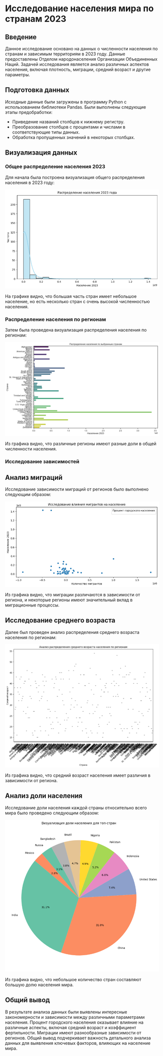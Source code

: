 # Исследование населения мира по странам 2023

## Введение

Данное исследование основано на данных о численности населения по странам и зависимым территориям в 2023 году. Данные предоставлены Отделом народонаселения Организации Объединенных Наций. Задачей исследования является анализ различных аспектов населения, включая плотность, миграции, средний возраст и другие параметры.

## Подготовка данных

Исходные данные были загружены в программу Python с использованием библиотеки Pandas. Были выполнены следующие этапы предобработки:
- Приведение названий столбцов к нижнему регистру.
- Преобразование столбцов с процентами и числами в соответствующие типы данных.
- Обработка пропущенных значений в некоторых столбцах.

## Визуализация данных

### Общее распределение населения 2023

Для начала была построена визуализация общего распределения населения в 2023 году:

![Общее распределение населения 2023](https://github.com/mepashka/WorldPopulation2023/blob/main/Визуализация%20общего%20распределения%20населения%202023%20года.png)

На графике видно, что большая часть стран имеет небольшое население, но есть несколько стран с очень высокой численностью населения.

### Распределение населения по регионам

Затем была проведена визуализация распределения населения по регионам:

![Распределение населения по регионам](https://github.com/mepashka/WorldPopulation2023/blob/72fbc3c4ef5423c2fde48e63b383d8e0f325caa5/%D0%A0%D0%B0%D1%81%D0%BF%D1%80%D0%B5%D0%B4%D0%B5%D0%BB%D0%B5%D0%BD%D0%B8%D0%B5%20%D0%BD%D0%B0%D1%81%D0%B5%D0%BB%D0%B5%D0%BD%D0%B8%D1%8F%20%D0%BF%D0%BE%20%D1%80%D0%B5%D0%B3%D0%B8%D0%BE%D0%BD%D0%B0%D0%BC.png)

Из графика видно, что различные регионы имеют разные доли в общей численности населения.

### Исследование зависимостей

## Анализ миграций

Исследование зависимости миграций от регионов было выполнено следующим образом:

![Анализ миграций по регионам](https://github.com/mepashka/WorldPopulation2023/blob/main/Анализ%20миграций%20по%20регионам.png)

Из графика видно, что миграции различаются в зависимости от региона, и некоторые регионы имеют значительный вклад в миграционные процессы.

## Исследование среднего возраста

Далее был проведен анализ распределения среднего возраста населения по регионам:

![Анализ среднего возраста по регионам](https://github.com/mepashka/WorldPopulation2023/blob/0c8d12643634719a0f2d21c88bb6ce9772a16b68/%D0%90%D0%BD%D0%B0%D0%BB%D0%B8%D0%B7%20%D1%81%D1%80%D0%B5%D0%B4%D0%BD%D0%B5%D0%B3%D0%BE%20%D0%B2%D0%BE%D0%B7%D1%80%D0%B0%D1%81%D1%82%D0%B0%20%D0%BF%D0%BE%20%D1%80%D0%B5%D0%B3%D0%B8%D0%BE%D0%BD%D0%B0%D0%BC.png)

Из графика видно, что средний возраст населения имеет различия в зависимости от региона.

## Анализ доли населения

Исследование доли населения каждой страны относительно всего мира было проведено следующим образом:

![Анализ доли населения](https://github.com/mepashka/WorldPopulation2023/blob/0c8d12643634719a0f2d21c88bb6ce9772a16b68/%D0%90%D0%BD%D0%B0%D0%BB%D0%B8%D0%B7%20%D0%B4%D0%BE%D0%BB%D0%B8%20%D0%BD%D0%B0%D1%81%D0%B5%D0%BB%D0%B5%D0%BD%D0%B8%D1%8F.png)

Из графика видно, что небольшое количество стран составляют большую долю населения мира.

## Общий вывод

В результате анализа данных были выявлены интересные закономерности и зависимости между различными параметрами населения. Процент городского населения оказывает влияние на различные аспекты, включая средний возраст и коэффициент фертильности. Миграции имеют разнообразные зависимости от регионов. Общий вывод подчеркивает важность детального анализа данных для выявления ключевых факторов, влияющих на население мира.
